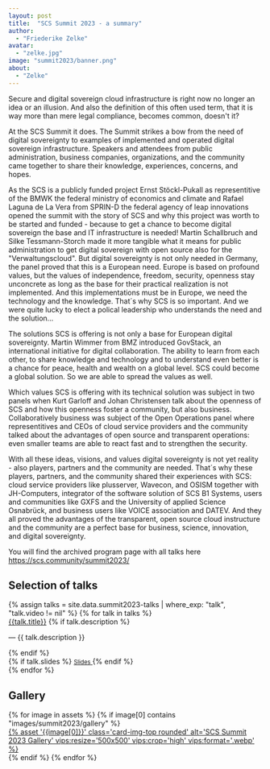 ```yaml
---
layout: post
title:  "SCS Summit 2023 - a summary"
author:
  - "Friederike Zelke"
avatar:
  - "zelke.jpg"
image: "summit2023/banner.png"
about:
  - "Zelke"
---
```


Secure and digital sovereign cloud infrastructure is right now no longer an idea or an illusion. And also the definition of this often used term, that it is way more than mere legal compliance, becomes common, doesn't it?

At the SCS Summit it does. The Summit strikes a bow from the need of digital sovereignty to examples of implemented and operated digital sovereign infrastructure. Speakers and attendees from public administration, business companies, organizations, and the community came together to share their knowledge, experiences, concerns, and hopes. 

As the SCS is a publicly funded project Ernst Stöckl-Pukall as representitive of the BMWK the federal ministry of economics and climate and Rafael Laguna de La Vera from SPRIN-D the federal agency of leap innovations opened the summit with the story of SCS and why this project was worth to be started and funded - because to get a chance to become digital sovereign the base and IT infrastructure is needed! Martin Schallbruch and Silke Tessmann-Storch made it more tangible what it means for public administration to get digital sovereign with open source also for the "Verwaltungscloud". But digital sovereignty is not only needed in Germany, the panel proved that this is a European need. Europe is based on profound values, but the values of independence, freedom, security, openness stay unconcrete as long as the base for their practical realization is not implemented. And this implementations must be in Europe, we need the technology and the knowledge. That´s why SCS is so important. And we were quite lucky to elect a polical leadership who understands the need and the solution... 

The solutions SCS is offering is not only a base for European digital sovereignty. Martin Wimmer from BMZ introduced GovStack, an international initiative for digital collaboration. The ability to learn from each other, to share knowledge and technology and to understand even better is a chance for peace, health and wealth on a global level. SCS could become a global solution. So we are able to spread the values as well. 

Which values SCS is offering with its technical solution was subject in two panels when Kurt Garloff and Johan Christensen talk about the openness of SCS and how this openness foster a community, but also business. Collaboratively business was subject of the Open Operations panel where representitives and CEOs of cloud service providers and the community talked about the advantages of open source and transparent operations: even smaller teams are able to react fast and to strengthen the security.

With all these ideas, visions, and values digital sovereignty is not yet reality - also players, partners and the community are needed. That´s why these players, partners, and the community shared their experiences with SCS: cloud service providers like plusserver, Wavecon, and OSISM together with JH-Computers, integrator of the software solution of SCS B1 Systems, users and communities like GXFS and the University of applied Science Osnabrück, and business users like VOICE association and DATEV. And they all proved the advantages of the transparent, open source cloud instructure and the community are a perfect base for business, science, innovation, and digital sovereignty.

You will find the archived program page with all talks here <https://scs.community/summit2023/> 

## Selection of talks

<div class="row">
	<div class="col-lg-12">
		<div class="list-group mb-4">
    {% assign talks = site.data.summit2023-talks | where_exp: "talk", "talk.video != nil" %}
		{% for talk in talks %}
		<div class="list-group-item list-group-item-action align-items-start">
			<div class="d-flex w-100 justify-content-between">
				<div class="d-flex w-75 flex-column justify-content-start position-relative">
					<a href="{{talk.video}}" target="_blank" class="mb-1 text-decoration-none text-body stretched-link">{{talk.title}}</a>
					{% if talk.description %}<p class="mb-1 small fw-light">— {{ talk.description }}</p>{% endif %}
				</div>
				<div class="d-flex w-25 flex-column justify-content-start text-end position-relative">
					{% if talk.slides %}
						<a class="mt-1 text-decoration-none text-secondary stretched-link" href="{{talk.slides}}" target="_blank">
							<i class="fa fa-download my-auto"></i> <small>Slides</small>
						</a>
					{% endif %}
				</div>
			</div>
		</div>
		{% endfor %}
		</div>
	</div>
</div>

## Gallery

<div class="row row-cols-1 row-cols-md-2 row-cols-lg-4 g-4">
  {% for image in assets %}
    {% if image[0] contains "images/summit2023/gallery" %}
      <div>
        <a href="{% asset '{{image[0]}}' @path %}">
          {% asset '{{image[0]}}' class='card-img-top rounded' alt='SCS Summit 2023 Gallery' vips:resize='500x500' vips:crop='high' vips:format='.webp' %}
        </a>
      </div>
    {% endif %}
  {% endfor %}
</div>
